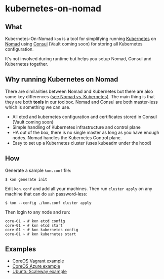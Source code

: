 # kubernetes-on-nomad

## What

Kubernetes-On-Nomad `kon` is a tool for simplifying running [Kubernetes](https://kubernetes.io/)
on [Nomad](https://www.nomadproject.io/) using [Consul](https://www.consul.io/)
(Vault coming soon) for storing all Kubernetes configuration.

It's not involved during runtime but helps you setup Nomad, Consul and Kubernetes together.

## Why running Kubernetes on Nomad

There are similarities between Nomad and Kubernetes but there are also some key differences [(see Nomad vs. Kubernetes)](https://www.nomadproject.io/intro/vs/kubernetes.html). The main thing is that they are both **tools** in our toolbox. Nomad and Consul are both master-less which is something we can use.

* All etcd and kubernetes configuration and certificates stored in Consul (Vault coming soon)
* Simple handling of Kubernetes infrastructure and control plane
* HA out of the box, there is no single master as long as you have enough nodes. Nomad handles the Kubernetes Control plane.
* Easy to set up a Kubernetes cluster (uses kubeadm under the hood)

## How

Generate a sample `kon.conf` file:
```
$ kon generate init
```

Edit `kon.conf` and add all your machines. Then run `cluster apply` on any machine that can do `ssh` password-less:
```
$ kon --config ./kon.conf cluster apply
```

Then login to any node and run:
```
core-01 ~ # kon etcd config
core-01 ~ # kon etcd start
core-01 ~ # kon kubernetes config
core-01 ~ # kon kubernetes start
```

## Examples

* [CoreOS Vagrant example](./examples/coreos)
* [CoreOS Azure example](./examples/azure)
* [Ubuntu Scaleway example](./examples/scaleway)


